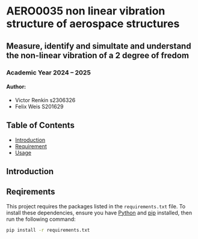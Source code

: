 # AERO0035 non linear vibration structure of aerospace structures

## Measure, identify and simultate and understand the non-linear vibration of a 2 degree of fredom
### Academic Year 2024 – 2025

#### Author: 
- Victor Renkin s2306326
- Felix Weis    S201629

## Table of Contents
- [Introduction](#introduction)
- [Requirement](#Requirement)
- [Usage](#usage)

## Introduction


## Reqirements
This project requires the packages listed in the `requirements.txt` file. To install these dependencies, ensure you have [Python](https://www.python.org/) and [pip](https://pip.pypa.io/en/stable/) installed, then run the following command:

```bash
pip install -r requirements.txt
```